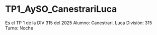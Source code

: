 # TP1_AySO_CanestrariLuca
Es el TP 1 de la DIV 315 del 2025
Alumno: Canestrari, Luca
División: 315 Turno: Noche
